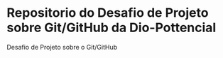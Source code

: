 # Repositorio do Desafio de Projeto sobre Git/GitHub da Dio-Pottencial
Desafio de Projeto sobre o Git/GitHub
